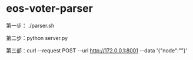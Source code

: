 # eos-voter-parser

第一步：
./parser.sh

第二步：python server.py

第三部：curl --request POST   --url http://172.0.0.1:8001   --data '{"node":"<bpaccountname>"}'
